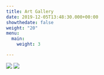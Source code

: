 ```yaml
---
title: Art Gallery
date: 2019-12-05T13:48:30.000+00:00
showthedate: false
weight: "20"
menu:
  main:
    weight: 3

---
```


<div class="images-row">
    <img src="/uploads/o_mal_disposto.jpg">
    <img src="/uploads/o_cultivado.jpg">
</div>
